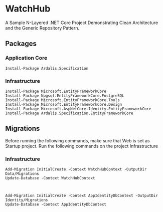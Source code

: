 # WatchHub

A Sample N-Layered .NET Core Project Demonstrating Clean Architecture and the Generic Repository Pattern.

## Packages

### Application Core
```
Install-Package Ardalis.Specification
```


### Infrastructure
```
Install-Package Microsoft.EntityFrameworkCore
Install-Package Npgsql.EntityFrameworkCore.PostgreSQL
Install-Package Microsoft.EntityFrameworkCore.Tools
Install-Package Microsoft.EntityFrameworkCore.Design
Install-Package Microsoft.AspNetCore.Identity.EntityFrameworkCore
Install-Package Ardalis.Specification.EntityFrameworkCore
```


## Migrations

Before running the following commands, make sure that Web is set as Startup project. Run the following commands on the project Infrastructure

### Infrastructure

```
Add-Migration InitialCreate -Context WatchHubContext -OutputDir Data/Migrations
Update-Database -Context WatchHubContext



Add-Migration InitialCreate -Context AppIdentityDbContext -OutputDir Identity/Migrations
Update-Database -Context AppIdentityDbContext
```